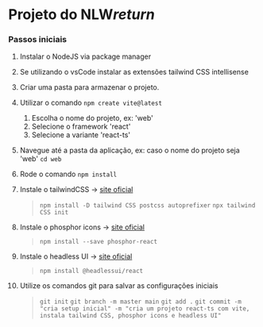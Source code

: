 # Projeto do NLW*return*

### Passos iniciais

1. Instalar o NodeJS via package manager
2. Se utilizando o vsCode instalar as extensões tailwind CSS intellisense
3. Criar uma pasta para armazenar o projeto.
4. Utilizar o comando `npm create vite@latest`

   1. Escolha o nome do projeto, ex: 'web'
   2. Selecione o framework 'react'
   3. Selecione a variante 'react-ts'
5. Navegue até a pasta da aplicação, ex: caso o nome do projeto seja 'web' `cd web`
6. Rode o comando `npm install`
7. Instale o tailwindCSS -> [site oficial](https://https://tailwindcss.com/docs/installation/using-postcss)

   > `npm install -D tailwind CSS postcss autoprefixer`
   > `npx tailwind CSS init`
   >
8. Instale o phosphor icons -> [site oficial](https://phosphoricons.com/)

   > `npm install --save phosphor-react`
   >
9. Instale o headless UI -> [site oficial](https://headlessui.dev/)

   > `npm install @headlessui/react`
   >
10. Utilize os comandos git para salvar as configurações iniciais

    > `git init`
    > `git branch -m master main`
    > `git add .`
    > `git commit -m "cria setup inicial" -m "cria um projeto react-ts com vite, instala tailwind CSS, phosphor icons e headless UI"`

